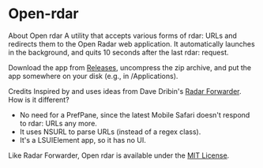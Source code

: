 Open-rdar
=========

About Open rdar
A utility that accepts various forms of rdar: URLs and redirects them to the Open Radar web application. It automatically launches in the background, and quits 10 seconds after the last rdar: request.

Download the app from [Releases](https://github.com/kolpanic/Open-rdar/releases), uncompress the zip archive, and put the app somewhere on your disk (e.g., in /Applications).

Credits
Inspired by and uses ideas from Dave Dribin's [Radar Forwarder](http://www.dribin.org/dave/software/#radarforwarder). How is it different?

* No need for a PrefPane, since the latest Mobile Safari doesn't respond to rdar: URLs any more.
* It uses NSURL to parse URLs (instead of a regex class).
* It's a LSUIElement app, so it has no UI.

Like Radar Forwarder, Open rdar is available under the [MIT License](http://www.opensource.org/licenses/mit-license.php).
